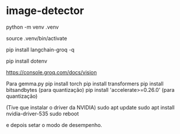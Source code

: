 # image-detector

python -m venv .venv

source .venv/bin/activate

pip install langchain-groq -q

pip install dotenv


https://console.groq.com/docs/vision


Para gemma.py
pip install torch
pip install transformers
pip install bitsandbytes (para quantização)
pip install 'accelerate>=0.26.0' (para quantização)

(Tive que instalar o driver da NVIDIA)
sudo apt update
sudo apt install nvidia-driver-535
sudo reboot

e depois setar o modo de desempenho.
